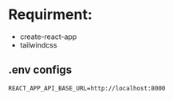 # Requirment:
- create-react-app
- tailwindcss
## .env configs
```env
REACT_APP_API_BASE_URL=http://localhost:8000
```
